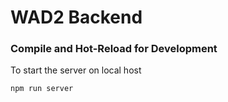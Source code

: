 # WAD2 Backend

### Compile and Hot-Reload for Development

To start the server on local host

```sh
npm run server
```
